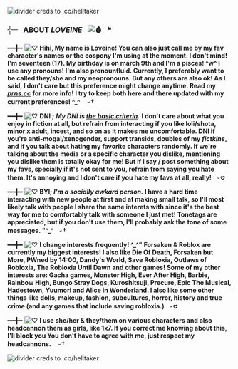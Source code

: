 ![divider creds to .co/helltaker ](https://files.catbox.moe/x4awcr.png)
###  ╬═⠀ABOUT *LOVEINE*⠀![🩸](https://files.catbox.moe/qupc0s.gif)⠀❝

━━╋━ ![♡](https://files.catbox.moe/9mermf.gif) **Hihi, My name is Loveine! You can also just call me by my fav character's names or the cospony I'm using at the moment. I don't mind! I'm seventeen (17). My birthday is on march 9th and I'm a pisces! ^w^ I use any pronouns! I'm also pronounfluid. Currently, I preferably want to be called they/she and my neopronouns. But any others are also ok! As I said, I don't care but this preference might change anytime. Read my** ***[prns.cc](https://pronouns.cc/@LYSVEINE)*** **for more info! I try to keep both here and there updated with my current preferences! ^_^  ㅤ𝆤 †**

━━╋━ ![♡](https://files.catbox.moe/wu05ak.gif) **DNI ;** ***My DNI is [the basic criteria](https://dni-criteria.carrd.co/).*** **I don't care about what you enjoy in fiction at all, but refrain from interacting if you like loli/shota, minor x adult, incest, and so on as it makes me uncomfortable. DNI if you're anti-mogai/xenogender, support transids, doubles of my *fictkins*, and if you talk about hating my favorite characters randomly. If we're talking about the media or a specific character you dislike, mentioning you dislike them is totally okay for me! But if I say / post something about my favs, specially if it's not sent to you, refrain from saying you hate them. It's annoying and I don't care if you hate my favs at all, really!ㅤ𝆤 𖹭**

━━╋━ ![♡](https://files.catbox.moe/9mermf.gif) **BYI; *I'm a socially awkard person.* I have a hard time interacting with new people at first and at making small talk, so I'll most likely talk with people I share the same interets with since it's the best way for me to comfortably talk with someone I just met! Tonetags are appreciated, but if you don't use them, I'll probably ask the tone of some messages. "^_^ㅤ𝆤 †**

━━╋━ ![♡](https://files.catbox.moe/wu05ak.gif) **I change interests frequently! ^_^" Forsaken & Roblox are currently my biggest interests! I also like Die Of Death, Forsaken but More, PWned by 14:00, Dandy's World, Save Robloxia, Outlaws of Robloxia, The Robloxia Until Dawn and other games! Some of my other interests are: Gacha games, Monster High, Ever After High, Barbie, Rainbow High, Bungo Stray Dogs, Kuroshitsuji, Precure, Epic The Musical, Hadestown, Yuumori and Alice in Wonderland. I also like some other things like dolls, makeup, fashion, subcultures, horror, history and true crime (and any games that include saving robloxia.)ㅤ𝆤 𖹭**

━━╋━ ![♡](https://files.catbox.moe/9mermf.gif) **I use she/her & they/them on various characters and also headcannon them as girls, like 1x7. If you correct me knowing about this, I'll block you You don't have to agree with me, just respect my headcannons. ㅤ𝆤 †**

![divider creds to .co/helltaker](https://files.catbox.moe/xdwjzk.png)
